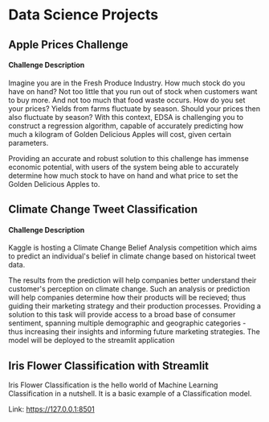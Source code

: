 <h1>Data Science Projects</h1>

<h2>Apple Prices Challenge</h2>
<h4>Challenge Description</h4>
Imagine you are in the Fresh Produce Industry. How much stock do you have on hand? Not too little that you run out of stock when customers want to buy more. And not too much that food waste occurs. How do you set your prices? Yields from farms fluctuate by season. Should your prices then also fluctuate by season?
With this context, EDSA is challenging you to construct a regression algorithm, capable of accurately predicting how much a kilogram of Golden Delicious Apples will cost, given certain parameters.

Providing an accurate and robust solution to this challenge has immense economic potential, with users of the system being able to accurately determine how much stock to have on hand and what price to set the Golden Delicious Apples to.<br>

<h2>Climate Change Tweet Classification</h2>
<h4>Challenge Description</h4>
Kaggle is hosting a Climate Change Belief Analysis competition which aims to predict an individual's belief in climate change based on historical tweet data.

The results from the prediction will help companies better understand their customer's perception on climate change. Such an analysis or prediction will help companies determine how their products will be recieved; thus guiding their marketing strategy and their production processes. Providing a solution to this task will provide access to a broad base of consumer sentiment, spanning multiple demographic and geographic categories - thus increasing their insights and informing future marketing strategies. The model will be deployed to the streamlit application

<h2>Iris Flower Classification with Streamlit</h2>

Iris Flower Classification is the hello world of Machine Learning Classification in a nutshell. It is a basic example of a Classification model.

Link: https://127.0.0.1:8501

